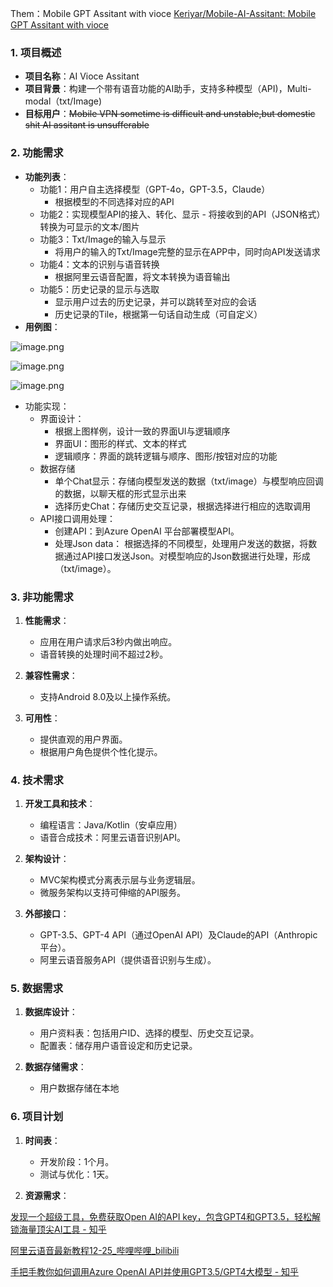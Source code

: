
Them：Mobile GPT Assitant with vioce
[Keriyar/Mobile-AI-Assitant: Mobile GPT Assitant with vioce](https://github.com/Keriyar/Mobile-AI-Assitant)
### 1. 项目概述
- **项目名称**：AI Vioce Assitant
- **项目背景**：构建一个带有语音功能的AI助手，支持多种模型（API)，Multi-modal（txt/Image)
- **目标用户**：~~Mobile VPN sometime is difficult and unstable,but  domestic shit AI assitant is unsufferable~~

### 2. 功能需求
- **功能列表**：
	- 功能1：用户自主选择模型（GPT-4o，GPT-3.5，Claude）
		- 根据模型的不同选择对应的API
	- 功能2：实现模型API的接入、转化、显示
		  - 将接收到的API（JSON格式）转换为可显示的文本/图片
	- 功能3：Txt/Image的输入与显示
		- 将用户的输入的Txt/Image完整的显示在APP中，同时向API发送请求
	- 功能4：文本的识别与语音转换
		- 根据阿里云语音配置，将文本转换为语音输出
	- 功能5：历史记录的显示与选取
		- 显示用户过去的历史记录，并可以跳转至对应的会话
		- 历史记录的Tile，根据第一句话自动生成（可自定义）
- **用例图**：


![image.png](https://keriyar-images.oss-cn-qingdao.aliyuncs.com/img/202410242114394.png)


![image.png](https://keriyar-images.oss-cn-qingdao.aliyuncs.com/img/202410242120997.png)

![image.png](https://keriyar-images.oss-cn-qingdao.aliyuncs.com/img/202410242121964.png)


- 功能实现：
	- 界面设计：
		- 根据上图样例，设计一致的界面UI与逻辑顺序
		- 界面UI：图形的样式、文本的样式
		- 逻辑顺序：界面的跳转逻辑与顺序、图形/按钮对应的功能
	- 数据存储
		- 单个Chat显示：存储向模型发送的数据（txt/image）与模型响应回调的数据，以聊天框的形式显示出来
		- 选择历史Chat：存储历史交互记录，根据选择进行相应的选取调用
	- API接口调用处理：
		- 创建API：到Azure OpenAI 平台部署模型API。
		- 处理Json data： 根据选择的不同模型，处理用户发送的数据，将数据通过API接口发送Json。对模型响应的Json数据进行处理，形成（txt/image）。

### 3. 非功能需求

1. **性能需求**：
   - 应用在用户请求后3秒内做出响应。
   - 语音转换的处理时间不超过2秒。

2. **兼容性需求**：
   - 支持Android 8.0及以上操作系统。

3. **可用性**：
   - 提供直观的用户界面。
   - 根据用户角色提供个性化提示。

### 4. 技术需求

1. **开发工具和技术**：
   - 编程语言：Java/Kotlin（安卓应用）
   - 语音合成技术：阿里云语音识别API。

2. **架构设计**：
   - MVC架构模式分离表示层与业务逻辑层。
   - 微服务架构以支持可伸缩的API服务。

3. **外部接口**：
   - GPT-3.5、GPT-4 API（通过OpenAI API）及Claude的API（Anthropic平台）。
   - 阿里云语音服务API（提供语音识别与生成）。

### 5. 数据需求

1. **数据库设计**：
   - 用户资料表：包括用户ID、选择的模型、历史交互记录。
   - 配置表：储存用户语音设定和历史记录。

2. **数据存储需求**：
   - 用户数据存储在本地

### 6. 项目计划

1. **时间表**：
   - 开发阶段：1个月。
   - 测试与优化：1天。

2. **资源需求**：


[发现一个超级工具，免费获取Open AI的API key，包含GPT4和GPT3.5，轻松解锁海量顶尖AI工具 - 知乎](https://zhuanlan.zhihu.com/p/683550238)


[阿里云语音最新教程12-25_哔哩哔哩_bilibili](https://www.bilibili.com/video/BV1Ta41167kv/?spm_id_from=333.337.search-card.all.click&vd_source=4edff91f055c6a0c3cdd8c6d63c570f6)

[手把手教你如何调用Azure OpenAI API并使用GPT3.5/GPT4大模型 - 知乎](https://zhuanlan.zhihu.com/p/674880947)

